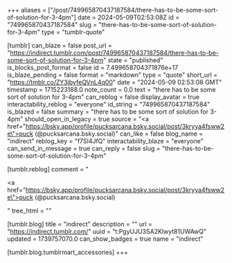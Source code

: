 +++
aliases = ["/post/749965870437187584/there-has-to-be-some-sort-of-solution-for-3-4pm"]
date = 2024-05-09T02:53:08Z
id = "749965870437187584"
slug = "there-has-to-be-some-sort-of-solution-for-3-4pm"
type = "tumblr-quote"

[tumblr]
can_blaze = false
post_url = "https://indirect.tumblr.com/post/749965870437187584/there-has-to-be-some-sort-of-solution-for-3-4pm"
state = "published"
is_blocks_post_format = false
id = 7.499658704371876e+17
is_blaze_pending = false
format = "markdown"
type = "quote"
short_url = "https://tmblr.co/ZY3jbyfeQVnL4q00"
date = "2024-05-09 02:53:08 GMT"
timestamp = 1715223188.0
note_count = 0.0
text = "there has to be some sort of solution for 3-4pm"
can_reblog = false
display_avatar = true
interactability_reblog = "everyone"
id_string = "749965870437187584"
is_blazed = false
summary = "there has to be some sort of solution for 3-4pm"
should_open_in_legacy = true
source = "<a href=\"https://bsky.app/profile/pucksarcana.bsky.social/post/3kryya4fsww2e\">puck (@pucksarcana.bsky.social)</a>"
can_like = false
blog_name = "indirect"
reblog_key = "f7Sl4JfQ"
interactability_blaze = "everyone"
can_send_in_message = true
can_reply = false
slug = "there-has-to-be-some-sort-of-solution-for-3-4pm"

[tumblr.reblog]
comment = "<p><a href=\"https://bsky.app/profile/pucksarcana.bsky.social/post/3kryya4fsww2e\">puck (@pucksarcana.bsky.social)</a></p>"
tree_html = ""

[tumblr.blog]
title = "indirect"
description = ""
url = "https://indirect.tumblr.com/"
uuid = "t:PgyUJU3SA2Klwyt81UWAwQ"
updated = 1739757070.0
can_show_badges = true
name = "indirect"

[tumblr.blog.tumblrmart_accessories]
+++

